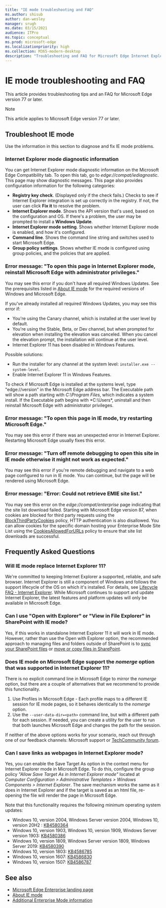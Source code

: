 ```yaml
---
title: "IE mode troubleshooting and FAQ"
ms.author: shisub
author: dan-wesley
manager: srugh
ms.date: 03/15/2021
audience: ITPro
ms.topic: conceptual
ms.prod: microsoft-edge
ms.localizationpriority: high
ms.collection: M365-modern-desktop
description: "Troubleshooting and FAQ for Microsoft Edge Internet Explorer mode"
---
```


# IE mode troubleshooting and FAQ

This article provides troubleshooting tips and an FAQ for Microsoft Edge version 77 or later.

> [!NOTE]
> This article applies to Microsoft Edge version 77 or later.


## Troubleshoot IE mode

Use the information in this section to diagnose and fix IE mode problems.

### Internet Explorer mode diagnostic information

You can get Internet Explorer mode diagnostic information on the Microsoft Edge Compatibility tab. To open this tab, go to *edge://compat/iediagnostic*. This page may show diagnostic messages. This page also provides configuration information for the following categories:

- **Registry key check**. (Displayed only if the check fails.) Checks to see if Internet Explorer integration is set up correctly in the registry. If not, the user can click **Fix it** to resolve the problem.
- **Internet Explorer mode**. Shows the API version that's used, based on the configuration and OS. If there's a problem, the user may be prompted to install a **Windows Update**.
- **Internet Explorer mode setting**. Shows whether Internet Explorer mode is enabled, and how it's configured.
- **Command line**. Shows the command line string and switches used to start Microsoft Edge.
- **Group policy settings**. Shows whether IE mode is configured using group policies, and the policies that are applied.

### Error message: "To open this page in Internet Explorer mode, reinstall Microsoft Edge with administrator privileges."

You may see this error if you don't have all required Windows Updates. See the prerequisites listed in [About IE mode](./edge-ie-mode.md) for the required versions of Windows and Microsoft Edge.

If you've already installed all required Windows Updates, you may see this error if:

- You're using the Canary channel, which is installed at the user level by default.
- You're using the Stable, Beta, or Dev channel, but when prompted for elevation when installing the elevation was canceled. When you cancel the elevation prompt, the installation will continue at the user level.
- Internet Explorer 11 has been disabled in Windows Features.

Possible solutions:

- Run the installer for any channel at the system level: `installer.exe --system-level`.
- Enable Internet Explorer 11 in Windows Features.

To check if Microsoft Edge is installed at the systems level, type "edge://version" in the Microsoft Edge address bar. The Executable path will show a path starting with *C:\Program Files*, which indicates a system install. If the Executable path begins with *C:\Users\*, uninstall and then reinstall Microsoft Edge with administrator privileges.

### Error message: "To open this page in IE mode, try restarting Microsoft Edge."

You may see this error if there was an unexpected error in Internet Explorer. Restarting Microsoft Edge usually fixes this error.

### Error message: "Turn off remote debugging to open this site in IE mode otherwise it might not work as expected."

You may see this error if you're remote debugging and navigate to a web page configured to run in IE mode. You can continue, but the page will be rendered using Microsoft Edge.

### Error message: "Error: Could not retrieve EMIE site list."

You may see this error on the *edge://compat/enterprise* page indicating that the site list download failed. Starting with Microsoft Edge version 87, when cookies are blocked for third party requests using the [BlockThirdPartyCookies](./microsoft-edge-policies.md#blockthirdpartycookies) policy, HTTP authentication is also disallowed. You can allow cookies for the specific domain hosting your Enterprise Mode Site List using the [CookiesAllowedForURLs](./microsoft-edge-policies.md#cookiesallowedforurls) policy to ensure that site list downloads are successful.

## Frequently Asked Questions

### Will IE mode replace Internet Explorer 11?

We're committed to keeping Internet Explorer a supported, reliable, and safe browser. Internet Explorer is still a component of Windows and follows the support lifecycle of the OS on which it's installed. For details, see [Lifecycle FAQ - Internet Explorer](https://support.microsoft.com/help/17454/). While Microsoft continues to support and update Internet Explorer, the latest features and platform updates will only be available in Microsoft Edge.

### Can I use "Open with Explorer" or "View in File Explorer" in SharePoint with IE mode?

Yes, if this works in standalone Internet Explorer 11 it will work in IE mode. However, rather than use the Open with Explorer option, the recommended approach to managing files and folders outside of SharePoint is to [sync your SharePoint files](https://support.office.com/en-us/article/sync-sharepoint-files-with-the-onedrive-sync-app-6de9ede8-5b6e-4503-80b2-6190f3354a88) or [move or copy files in SharePoint](https://support.office.com/en-us/article/move-or-copy-files-in-sharepoint-00e2f483-4df3-46be-a861-1f5f0c1a87bc).

### Does IE mode on Microsoft Edge support the *nomerge* option that was supported in Internet Explorer 11?

There is no explicit command line in Microsoft Edge to mirror the *nomerge* option, but there are a couple of alternatives that we recommend to provide this functionality.

1. Use Profiles in Microsoft Edge - Each profile maps to a different IE session for IE mode pages, so it behaves identically to the *nomerge* option.
2. Use the `--user-data-dir=<path>` command line, but with a different path for each session. If needed, you can create a utility for the user to run that both launches Microsoft Edge and changes the path for the session.

If neither of the above options works for your scenario, reach out through one of our feedback channels:  Microsoft support or [TechCommunity forum](https://techcommunity.microsoft.com/t5/enterprise/bd-p/EdgeInsiderEnterprise).

### Can I save links as webpages in Internet Explorer mode?

Yes, you can enable the Save Target As option in the context menu for Internet Explorer mode in Microsoft Edge. To do this, configure the group policy *"Allow Save Target As in Internet Explorer mode"* located at *Computer Configuration > Administrative Templates > Windows Components > Internet Explorer*.
The save mechanism works the same as it does in Internet Explorer and if the target is saved as an html file, re-opening the file will render the page in Microsoft Edge.
 
Note that this functionality requires the following minimum operating system updates:
- Windows 10, version 2004, Windows Server version 2004, Windows 10, version 20H2 : [KB4580364](https://support.microsoft.com/help/4580364/windows-10-update-kb4580364)
- Windows 10, version 1903, Windows 10, version 1909, Windows Server version 1903: [KB4580386](https://support.microsoft.com/help/4580386/windows-10-update-kb4580386)
- Windows 10, version 1809, Windows Server version 1809, Windows Server 2019: [KB4580390](https://support.microsoft.com/help/4580390/windows-10-update-kb4580390)
- Windows 10, version 1803: [KB4586785](https://support.microsoft.com/help/4586785/windows-10-update-kb4586785)
- Windows 10, version 1607: [KB4586830](https://support.microsoft.com/help/4586830/windows-10-update-kb4586830)
- Windows 10, version 1507: [KB4586787](https://support.microsoft.com/help/4586787/windows-10-update-kb4586787)


## See also

- [Microsoft Edge Enterprise landing page](https://aka.ms/EdgeEnterprise)
- [About IE mode](./edge-ie-mode.md)
- [Additional Enterprise Mode information](/internet-explorer/ie11-deploy-guide/enterprise-mode-overview-for-ie11)